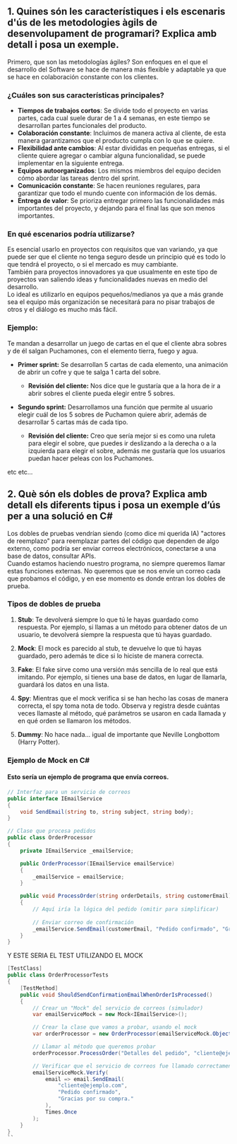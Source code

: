 ## 1. Quines són les característiques i els escenaris d'ús de les metodologies àgils de desenvolupament de programari? Explica amb detall i posa un exemple.

Primero, que son las metodologías ágiles? Son enfoques en el que el desarrollo del Software se hace de manera más flexible y adaptable ya que se hace en colaboración constante con los clientes.

### ¿Cuáles son sus características principales?  
- **Tiempos de trabajos cortos**: Se divide todo el proyecto en varias partes, cada cual suele durar de 1 a 4 semanas, en este tiempo se desarrollan partes funcionales del producto.  
- **Colaboración constante**: Incluimos de manera activa al cliente, de esta manera garantizamos que el producto cumpla con lo que se quiere.  
- **Flexibilidad ante cambios**: Al estar divididas en pequeñas entregas, si el cliente quiere agregar o cambiar alguna funcionalidad, se puede implementar en la siguiente entrega.  
- **Equipos autoorganizados**: Los mismos miembros del equipo deciden cómo abordar las tareas dentro del sprint.  
- **Comunicación constante**: Se hacen reuniones regulares, para garantizar que todo el mundo cuente con información de los demás.  
- **Entrega de valor**: Se prioriza entregar primero las funcionalidades más importantes del proyecto, y dejando para el final las que son menos importantes.

### En qué escenarios podría utilizarse?  

Es esencial usarlo en proyectos con requisitos que van variando, ya que puede ser que el cliente no tenga seguro desde un principio qué es todo lo que tendrá el proyecto, o si el mercado es muy cambiante.  
También para proyectos innovadores ya que usualmente en este tipo de proyectos van saliendo ideas y funcionalidades nuevas en medio del desarrollo.  
Lo ideal es utilizarlo en equipos pequeños/medianos ya que a más grande sea el equipo más organización se necesitará para no pisar trabajos de otros y el diálogo es mucho más fácil.  

### Ejemplo:  
Te mandan a desarrollar un juego de cartas en el que el cliente abra sobres y de él salgan Puchamones, con el elemento tierra, fuego y agua.  

- **Primer sprint:** Se desarrollan 5 cartas de cada elemento, una animación de abrir un cofre y que te salga 1 carta del sobre.  
  - **Revisión del cliente:** Nos dice que le gustaría que a la hora de ir a abrir sobres el cliente pueda elegir entre 5 sobres.  

- **Segundo sprint:** Desarrollamos una función que permite al usuario elegir cuál de los 5 sobres de Puchamon quiere abrir, además de desarrollar 5 cartas más de cada tipo.  
  - **Revisión del cliente:** Creo que sería mejor si es como una ruleta para elegir el sobre, que puedes ir deslizando a la derecha o a la izquierda para elegir el sobre, además me gustaría que los usuarios puedan hacer peleas con los Puchamones.  

etc etc...

## 2. Què són els dobles de prova? Explica amb detall els diferents tipus i posa un exemple d’ús per a una solució en C#

Los dobles de pruebas vendrían siendo (como dice mi querida IA) "actores de reemplazo" para reemplazar partes del código que dependen de algo externo, como podría ser enviar correos electrónicos, conectarse a una base de datos, consultar APIs.  
Cuando estamos haciendo nuestro programa, no siempre queremos llamar estas funciones externas. No queremos que se nos envíe un correo cada que probamos el código, y en ese momento es donde entran los dobles de prueba.

### Tipos de dobles de prueba

1. **Stub**: Te devolverá siempre lo que tú le hayas guardado como respuesta. Por ejemplo, si llamas a un método para obtener datos de un usuario, te devolverá siempre la respuesta que tú hayas guardado.

2. **Mock**: El mock es parecido al stub, te devuelve lo que tú hayas guardado, pero además te dice si lo hiciste de manera correcta.

3. **Fake**: El fake sirve como una versión más sencilla de lo real que está imitando. Por ejemplo, si tienes una base de datos, en lugar de llamarla, guardará los datos en una lista.

4. **Spy**: Mientras que el mock verifica si se han hecho las cosas de manera correcta, el spy toma nota de todo. Observa y registra desde cuántas veces llamaste al método, qué parámetros se usaron en cada llamada y en qué orden se llamaron los métodos.

5. **Dummy**: No hace nada... igual de importante que Neville Longbottom (Harry Potter).

### Ejemplo de Mock en C#

#### Esto sería un ejemplo de programa que envía correos.

```csharp
// Interfaz para un servicio de correos
public interface IEmailService
{
    void SendEmail(string to, string subject, string body);
}

// Clase que procesa pedidos
public class OrderProcessor
{
    private IEmailService _emailService;

    public OrderProcessor(IEmailService emailService)
    {
        _emailService = emailService;
    }

    public void ProcessOrder(string orderDetails, string customerEmail)
    {
        // Aquí iría la lógica del pedido (omitir para simplificar)
        
        // Enviar correo de confirmación
        _emailService.SendEmail(customerEmail, "Pedido confirmado", "Gracias por su compra.");
    }
}
```
Y ESTE SERIA EL TEST UTILIZANDO EL MOCK 

```csharp
[TestClass]
public class OrderProcessorTests
{
    [TestMethod]
    public void ShouldSendConfirmationEmailWhenOrderIsProcessed()
    {
        // Crear un "Mock" del servicio de correos (simulador)
        var emailServiceMock = new Mock<IEmailService>();

        // Crear la clase que vamos a probar, usando el mock
        var orderProcessor = new OrderProcessor(emailServiceMock.Object);

        // Llamar al método que queremos probar
        orderProcessor.ProcessOrder("Detalles del pedido", "cliente@ejemplo.com");

        // Verificar que el servicio de correos fue llamado correctamente
        emailServiceMock.Verify(
            email => email.SendEmail(
                "cliente@ejemplo.com", 
                "Pedido confirmado", 
                "Gracias por su compra."
            ),
            Times.Once
        );
    }
}
``

